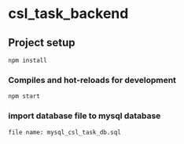 # csl_task_backend



## Project setup
```
npm install
```

### Compiles and hot-reloads for development
```
npm start
```

### import database file to mysql database
```
file name: mysql_csl_task_db.sql
```

